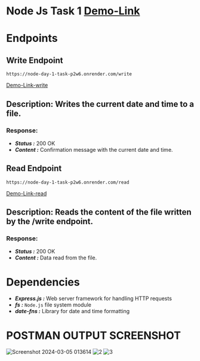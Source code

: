 # Node Js Task 1 [Demo-Link](https://node-day-1-task-p2w6.onrender.com/)

# Endpoints

## Write Endpoint
`https://node-day-1-task-p2w6.onrender.com/write`

[Demo-Link-write](https://node-day-1-task-p2w6.onrender.com/write)

## Description: Writes the current date and time to a file.
### Response:
+ ***Status :*** 200 OK
+ ***Content :*** Confirmation message with the current date and time.

## Read Endpoint
`https://node-day-1-task-p2w6.onrender.com/read`

[Demo-Link-read](https://node-day-1-task-p2w6.onrender.com/read)

## Description: Reads the content of the file written by the /write endpoint.
### Response:
+ ***Status :*** 200 OK
+ ***Content :*** Data read from the file.


# Dependencies

+ ***Express.js :*** Web server framework for handling HTTP requests
+ ***fs :*** ```Node.js``` file system module
+ ***date-fns :*** Library for date and time formatting

# POSTMAN OUTPUT SCREENSHOT
![Screenshot 2024-03-05 013614](https://github.com/GandhiRam2202/Node-Day-1-Task/assets/152801640/2d2189c7-5ce9-43c8-99e3-07304fbe4aa7)
![2](https://github.com/GandhiRam2202/Node-Day-1-Task/assets/152801640/e3ae51b5-c876-4a74-a934-57654c1f2145)
![3](https://github.com/GandhiRam2202/Node-Day-1-Task/assets/152801640/84d0e5f0-e135-4fed-b12f-a6a1fffb6248)
